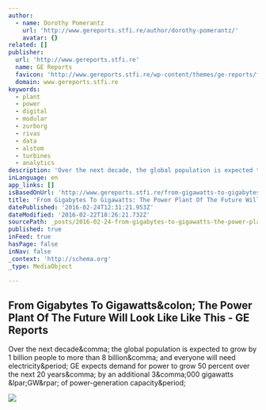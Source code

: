 ```yaml
---
author:
  - name: Dorothy Pomerantz
    url: 'http://www.gereports.stfi.re/author/dorothy-pomerantz/'
    avatar: {}
related: []
publisher:
  url: 'http://www.gereports.stfi.re'
  name: GE Reports
  favicon: 'http://www.gereports.stfi.re/wp-content/themes/ge-reports/favicon.ico'
  domain: www.gereports.stfi.re
keywords:
  - plant
  - power
  - digital
  - modular
  - zurborg
  - rivas
  - data
  - alstom
  - turbines
  - analytics
description: 'Over the next decade, the global population is expected to grow by 1 billion people to more than 8 billion, and everyone will need electricity. GE expects demand for power to grow 50 percent over the next 20 years, by an additional 3,000 gigawatts (GW) of power-generation capacity.'
inLanguage: en
app_links: []
isBasedOnUrl: 'http://www.gereports.stfi.re/from-gigawatts-to-gigabytes-the-power-plant-of-the-future-will-look-like-like-this/?sf=llapkn'
title: 'From Gigabytes To Gigawatts: The Power Plant Of The Future Will Look Like Like This - GE Reports'
datePublished: '2016-02-24T12:31:21.953Z'
dateModified: '2016-02-22T18:26:21.732Z'
sourcePath: _posts/2016-02-24-from-gigabytes-to-gigawatts-the-power-plant-of-the-future-w.md
published: true
inFeed: true
hasPage: false
inNav: false
_context: 'http://schema.org'
_type: MediaObject

---
```

<article style=""><h1>From Gigabytes To Gigawatts&amp;colon; The Power Plant Of The Future Will Look Like Like This - GE Reports</h1><p>Over the next decade&amp;comma; the global population is expected to grow by 1 billion people to more than 8 billion&amp;comma; and everyone will need electricity&amp;period; GE expects demand for power to grow 50 percent over the next 20 years&amp;comma; by an additional 3&amp;comma;000 gigawatts &amp;lpar;GW&amp;rpar; of power-generation capacity&amp;period;</p><img src="http://gereports.cdnist.com/wp-content/uploads/2015/12/10164623/FinalGEC_3634_SC02_SH230_v002.png" /></article>